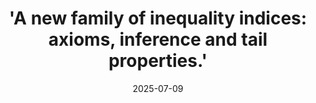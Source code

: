 ---
title: "'A new family of inequality indices: axioms, inference and tail properties.'"
collection: publications
category: manuscripts
#permalink: /publication/2025-submitted-paper
excerpt: ''
date: 2025-07-09
venue: 'Submitted in '
#slidesurl: 'http://academicpages.github.io/files/slides1.pdf'
#paperurl: 'https://hal.science/hal-05153188'
#bibtexurl: 'http://academicpages.github.io/files/bibtex1.bib'
citation: 'Authors: [Jonathan El Methni](https://sites.google.com/view/jonathanelmethni/accueil), [Stéphane Girard](https://mistis.inrialpes.fr/people/girard/), Pearl Laveur. [HAL](https://hal.science/hal-05153188).'
---